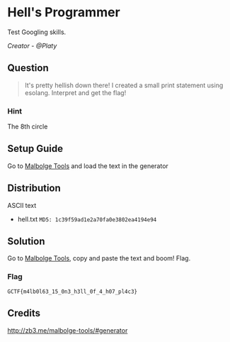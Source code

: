 # Hell's Programmer
Test Googling skills.

<i>Creator - @Platy</i>

## Question
>It's pretty hellish down there! I created a small print statement using esolang. Interpret and get the flag!

### Hint
The 8th circle

## Setup Guide
Go to [Malbolge Tools](http://zb3.me/malbolge-tools/#generator) and load the text in the generator

## Distribution
ASCII text
- hell.txt `MD5: 1c39f59ad1e2a70fa0e3802ea4194e94`

## Solution
Go to [Malbolge Tools](http://zb3.me/malbolge-tools/#interpreter), copy and paste the text and boom! Flag.

### Flag
`GCTF{m4lb0l63_15_0n3_h3ll_0f_4_h07_pl4c3}`

## Credits
http://zb3.me/malbolge-tools/#generator

